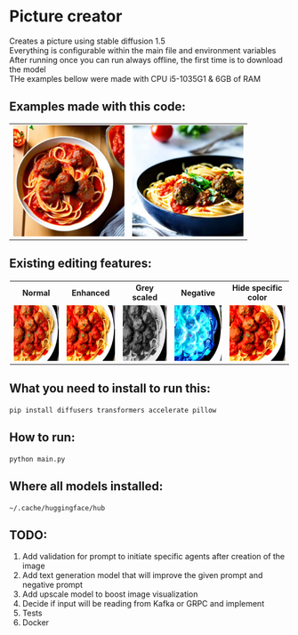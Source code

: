 # Picture creator

Creates a picture using stable diffusion 1.5<br>
Everything is configurable within the main file and environment variables<br>
After running once you can run always offline, the first time is to download the model<br>
THe examples bellow were made with CPU i5-1035G1 & 6GB of RAM

## Examples made with this code:
<table style="margin:auto; margin:auto; text-align:center; align-items:center; justify-content:center;">
    <tr>
        <td><img src="example1.jpeg" width="200" height="200" title="Pasta 1" alt="pasta 1"></td>
        <td><img src="example2.jpeg" width="200" height="200" title="Pasta 2" alt="pasta 2"></td>
    </tr>
</table>

## Existing editing features:
<table style="border:1px solid white; margin:auto; margin:auto; text-align:center; align-items:center; justify-content:center;">
  <tr>
    <th>Normal</th>
    <th>Enhanced</th>
    <th>Grey scaled</th>
    <th>Negative</th>
    <th>Hide specific color</th>
  </tr>
  <tr>
    <td><img src="example3.png" width="100" height="100" title="Pasta" alt="pasta"></td>
    <td><img src="example4.png" width="100" height="100" title="Pasta" alt="pasta"></td>
    <td><img src="example5.png" width="100" height="100" title="Pasta" alt="pasta"></td>
    <td><img src="example6.png" width="100" height="100" title="Pasta" alt="pasta"></td>
    <td><img src="example7.png" width="100" height="100" title="Pasta" alt="pasta"></td>
  </tr>
</table>

## What you need to install to run this:
```shell
pip install diffusers transformers accelerate pillow
```

## How to run:
```shell
python main.py
```

## Where all models installed:
```
~/.cache/huggingface/hub
```

## TODO:
<ol>
    <li>Add validation for prompt to initiate specific agents after creation of the image</li>
    <li>Add text generation model that will improve the given prompt and negative prompt</li>
    <li>Add upscale model to boost image visualization</li>
    <li>Decide if input will be reading from Kafka or GRPC and implement</li>
    <li>Tests</li>
    <li>Docker</li>
</ol>
